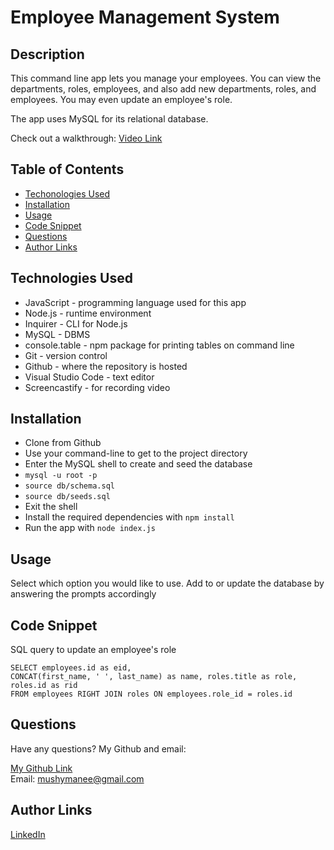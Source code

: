 # Employee Management System

## Description 

This command line app lets you manage your employees. You can view the departments, roles, employees, and also add new departments, 
roles, and employees. You may even update an employee's role.

The app uses MySQL for its relational database.

Check out a walkthrough: [Video Link](https://watch.screencastify.com/v/cXTe5tQg52vDQX7ztdTT)

## Table of Contents

* [Techonologies Used](#technologies-used)
* [Installation](#installation)
* [Usage](#usage)
* [Code Snippet](#code-snippet)
* [Questions](#questions)
* [Author Links](#author-links)

## Technologies Used

- JavaScript - programming language used for this app
- Node.js - runtime environment
- Inquirer - CLI for Node.js
- MySQL - DBMS
- console.table - npm package for printing tables on command line
- Git - version control
- Github - where the repository is hosted
- Visual Studio Code - text editor
- Screencastify - for recording video

## Installation

- Clone from Github
- Use your command-line to get to the project directory
- Enter the MySQL shell to create and seed the database
- ```mysql -u root -p```
- ```source db/schema.sql```
- ```source db/seeds.sql```
- Exit the shell
- Install the required dependencies with ```npm install```
- Run the app with ```node index.js```

## Usage

Select which option you would like to use. Add to or update the database by answering the prompts accordingly

## Code Snippet

SQL query to update an employee's role
```
SELECT employees.id as eid, 
CONCAT(first_name, ' ', last_name) as name, roles.title as role, roles.id as rid 
FROM employees RIGHT JOIN roles ON employees.role_id = roles.id
```

## Questions

Have any questions? My Github and email:

[My Github Link](https://github.com/mushymane)  
Email: mushymanee@gmail.com

## Author Links
[LinkedIn](https://www.linkedin.com/in/luigilantin/)